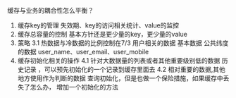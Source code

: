 缓存与业务的耦合性怎么平衡？

1. 缓存key的管理
    失效期、key的访问相关统计、value的监控
2. 缓存总容量的控制
    基本方针还是更少量的key，更少量的value
3. 策略
   3.1   热数据与冷数据的比例控制在7/3
      用户相关的数据
        基本数据
        公共纬度的数据
          user_name、user_email、user_mobile
4. 缓存初始化相关的操作
   4.1 针对大数据量的列表或者其他重要级别低的数据
        历史记录 ，可以预先初始化的一个记录到缓存里面去
   4.2 相对重要的数据,其他地方使用作为判断的数据
        查询初始化，但是也做一个保险措施，如果缓存中丢失了怎么办，
	增加一个初始化的方法
	